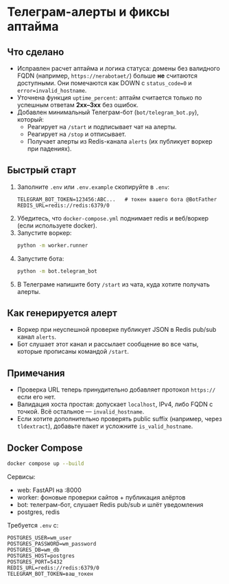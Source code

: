 # Телеграм-алерты и фиксы аптайма

## Что сделано
- Исправлен расчет аптайма и логика статуса: домены без валидного FQDN (например, `https://nerabotaet/`) больше **не** считаются доступными. Они помечаются как DOWN с `status_code=0` и `error=invalid_hostname`.
- Уточнена функция `uptime_percent`: аптайм считается только по успешным ответам **2xx–3xx** без ошибок.
- Добавлен минимальный Телеграм-бот (`bot/telegram_bot.py`), который:
  - Реагирует на `/start` и подписывает чат на алерты.
  - Реагирует на `/stop` и отписывает.
  - Получает алерты из Redis-канала `alerts` (их публикует воркер при падениях).

## Быстрый старт
1. Заполните `.env` или `.env.example` скопируйте в `.env`:
   ```env
   TELEGRAM_BOT_TOKEN=123456:ABC...   # токен вашего бота @BotFather
   REDIS_URL=redis://redis:6379/0
   ```
2. Убедитесь, что `docker-compose.yml` поднимает redis и веб/воркер (если используете docker).
3. Запустите воркер:
   ```bash
   python -m worker.runner
   ```
4. Запустите бота:
   ```bash
   python -m bot.telegram_bot
   ```
5. В Телеграме напишите боту `/start` из чата, куда хотите получать алерты.

## Как генерируется алерт
- Воркер при неуспешной проверке публикует JSON в Redis pub/sub канал `alerts`.
- Бот слушает этот канал и рассылает сообщение во все чаты, которые прописаны командой `/start`.

## Примечания
- Проверка URL теперь принудительно добавляет протокол `https://` если его нет.
- Валидация хоста простая: допускает `localhost`, IPv4, либо FQDN с точкой. Всё остальное — `invalid_hostname`.
- Если хотите дополнительно проверять public suffix (например, через `tldextract`), добавьте пакет и усложните `is_valid_hostname`.


## Docker Compose
```bash
docker compose up --build
```
Сервисы:
- web: FastAPI на :8000
- worker: фоновые проверки сайтов + публикация алёртов
- bot: телеграм-бот, слушает Redis pub/sub и шлёт уведомления
- postgres, redis

Требуется `.env` с:
```
POSTGRES_USER=wm_user
POSTGRES_PASSWORD=wm_password
POSTGRES_DB=wm_db
POSTGRES_HOST=postgres
POSTGRES_PORT=5432
REDIS_URL=redis://redis:6379/0
TELEGRAM_BOT_TOKEN=ваш_токен
```
